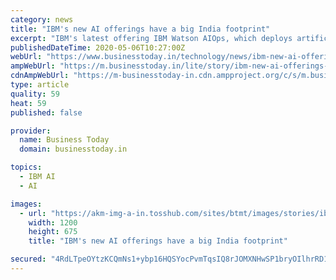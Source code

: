 ```yaml
---
category: news
title: "IBM's new AI offerings have a big India footprint"
excerpt: "IBM's latest offering IBM Watson AIOps, which deploys artificial intelligence to automate the way enterprises detect, diagnose and respond to IT anomalies in real time has a strong India footprint. There's also significant Indian contribution to the company's new suite of AI based application modernisation tools for cloud infrastructure."
publishedDateTime: 2020-05-06T10:27:00Z
webUrl: "https://www.businesstoday.in/technology/news/ibm-new-ai-offerings-have-a-big-india-footprint/story/403030.html"
ampWebUrl: "https://m.businesstoday.in/lite/story/ibm-new-ai-offerings-have-a-big-india-footprint/1/403030.html"
cdnAmpWebUrl: "https://m-businesstoday-in.cdn.ampproject.org/c/s/m.businesstoday.in/lite/story/ibm-new-ai-offerings-have-a-big-india-footprint/1/403030.html"
type: article
quality: 59
heat: 59
published: false

provider:
  name: Business Today
  domain: businesstoday.in

topics:
  - IBM AI
  - AI

images:
  - url: "https://akm-img-a-in.tosshub.com/sites/btmt/images/stories/ibm_bangalore_505_060520034846.jpg?size=1200:675"
    width: 1200
    height: 675
    title: "IBM's new AI offerings have a big India footprint"

secured: "4RdLTpeOYtzKCQmNs1+ybp16HQSYocPvmTqsIQ8rJOMXNHwSP1bryOIlhrRD1x1hXAMv4Cq4LpXNHzPPs81mlSiRIlp1sIXc1t3+p+S4lyln23yPze7h/1SAammR2JZsznD4zFC3XxzFVOcFmnHJrVEqkgn2/C5Lq9h/962XwSrkC3OQTfX49yyp29kFyKOdGFomnCG5OzyPB/IQMNlSSV/kDgeIgimUbcyMwGxJiznvGQ0NVqFApkOIJZXsOc+W9VTqqXxTlKmlYhok3KrW97yRVem0P4JrOAiJcoYtAiNoct8oIPjMBUjRg/Qk52vJ;oEKo7PBqwSjF3+hJubte1Q=="
---
```


